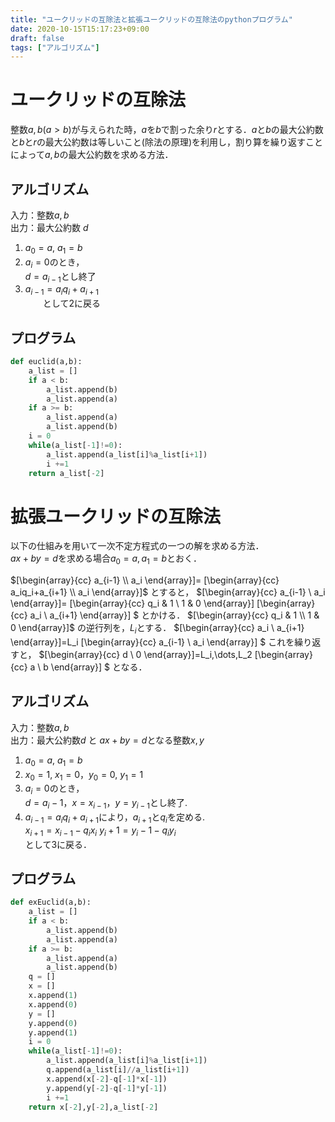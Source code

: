 ```yaml
---
title: "ユークリッドの互除法と拡張ユークリッドの互除法のpythonプログラム"
date: 2020-10-15T15:17:23+09:00
draft: false
tags: ["アルゴリズム"] 
---
```

<!--more-->
# ユークリッドの互除法
整数$a,b(a>b)$が与えられた時，$a$を$b$で割った余り$r$とする．$a$と$b$の最大公約数と$b$と$r$の最大公約数は等しいこと(除法の原理)を利用し，割り算を繰り返すことによって$a,b$の最大公約数を求める方法．

## アルゴリズム
入力：整数$a,b$  
出力：最大公約数 $d$
1. $a_0 = a$, $a_1 = b$
2. $a_i=0$のとき，  
   $d=a_{i-1}$とし終了
3. $a_{i-1}=a_iq_i+a_{i+1}$  
　　として2に戻る

## プログラム
```euclid.py
def euclid(a,b):
    a_list = []
    if a < b: 
        a_list.append(b)
        a_list.append(a)
    if a >= b:
        a_list.append(a)
        a_list.append(b)
    i = 0
    while(a_list[-1]!=0):
        a_list.append(a_list[i]%a_list[i+1])
        i +=1
    return a_list[-2]
```

# 拡張ユークリッドの互除法
以下の仕組みを用いて一次不定方程式の一つの解を求める方法．  
$ax+by=d$を求める場合$a_0=a,a_1=b$とおく．

$[\begin{array}{cc}
     a_{i-1} \\
     a_i 
\end{array}]=
[\begin{array}{cc}
    a_iq_i+a_{i+1} \\
    a_i 
\end{array}]$ 
とすると，
$[\begin{array}{cc}
     a_{i-1} \\
     a_i 
\end{array}]=
[\begin{array}{cc}
    q_i & 1 \\
    1 & 0 
\end{array}]
[\begin{array}{cc}
    a_i \\
    a_{i+1} 
\end{array}]
$ 
とかける．
$[\begin{array}{cc}
    q_i & 1 \\
    1 & 0 
\end{array}]$
の逆行列を，$L_i$とする．
$[\begin{array}{cc}
     a_i \\
     a_{i+1} 
\end{array}]=L_i
[\begin{array}{cc}
    a_{i-1} \\
    a_i 
\end{array}]
$ 
これを繰り返すと，
$[\begin{array}{cc}
     d \\
     0
\end{array}]=L_i,\dots,L_2
[\begin{array}{cc}
    a \\
    b
\end{array}]
$ 
となる．

## アルゴリズム
入力：整数$a,b$  
出力：最大公約数$d$ と $ax+by=d$となる整数$x, y$ 
1. $a_0 =a$, $a_1 =b$
2. $x_0 =1$, $x_1 =0$，$y_0 =0$, $y_1 =1$
3. $a_i=0$のとき，  
$d=a_i−1$，$x=x_{i−1}$，$y=y_{i−1}$とし終了.
4. $a_{i−1} = a_iq_i + a_{i+1}$により，$a_{i+1}$と$q_i$を定める.   
    $x_{i+1} = x_{i−1} − q_ix_i$
    $y_i+1=y_i−1−q_iy_i$  
    として3に戻る．

## プログラム
```exEuclid.py
def exEuclid(a,b):
    a_list = []
    if a < b: 
        a_list.append(b)
        a_list.append(a)
    if a >= b:
        a_list.append(a)
        a_list.append(b)
    q = []
    x = []
    x.append(1)
    x.append(0)
    y = []
    y.append(0)
    y.append(1)
    i = 0
    while(a_list[-1]!=0):
        a_list.append(a_list[i]%a_list[i+1])
        q.append(a_list[i]//a_list[i+1])
        x.append(x[-2]-q[-1]*x[-1])
        y.append(y[-2]-q[-1]*y[-1])
        i +=1
    return x[-2],y[-2],a_list[-2]
```
